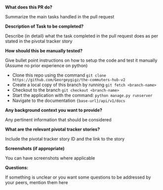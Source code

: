 **What does this PR do?**

Summarize the main tasks handled in the pull request

**Description of Task to be completed?**

Describe (in detail) what the task completed in the pull request does as per stated in the
pivotal tracker story

**How should this be manually tested?**

Give bullet point instructions on how to setup the code and test it manually (Assume no prior experience on python)

- Clone this repo using the command `git clone https://github.com/Georgeygigz/the-commuters-hub-v2`
- Create a local copy of this branch by running `git fetch <branch-name>`
- Checkout to the branch `git checkout <branch-name>`
- Start the application with the command: `python manage.py runserver`
- Navigate to the documentation `{base-url}/api/v1/docs`

**Any background context you want to provide?**

Any pertinent information that should be considered

**What are the relevant pivotal tracker stories?**

Include the pivotal tracker story ID and the link to the story

**Screenshots (if appropriate)**

You can have screenshots where applicable

**Questions:**

If something is unclear or you want some questions to be addressed by your peers, mention them here
